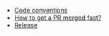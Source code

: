 * [Code conventions](https://github.com/ng-bootstrap/ng-bootstrap/wiki/Contributions%3A-Code-conventions)
* [How to get a PR merged fast?](https://github.com/ng-bootstrap/ng-bootstrap/wiki/Contributions%3A-How-to-get-a-PR-merged-fast%3F)
* [Release](https://github.com/ng-bootstrap/ng-bootstrap/wiki/Contributions%3A-Release)